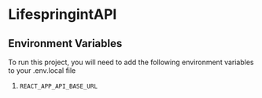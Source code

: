 # LifespringintAPI

## Environment Variables 


To run this project, you will need to add the following environment variables to your .env.local file

1. `REACT_APP_API_BASE_URL`
